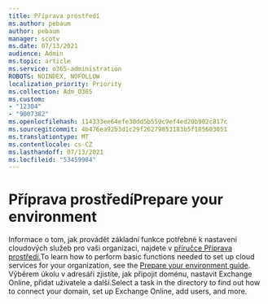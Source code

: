 ```yaml
---
title: Příprava prostředí
ms.author: pebaum
author: pebaum
manager: scotv
ms.date: 07/13/2021
audience: Admin
ms.topic: article
ms.service: o365-administration
ROBOTS: NOINDEX, NOFOLLOW
localization_priority: Priority
ms.collection: Adm_O365
ms.custom:
- "12304"
- "9007382"
ms.openlocfilehash: 114333ee64efe30dd5b559c9ef4ed20b902c817c
ms.sourcegitcommit: 4b476ea92b3d1c29f26279853183b5f185683051
ms.translationtype: MT
ms.contentlocale: cs-CZ
ms.lasthandoff: 07/13/2021
ms.locfileid: "53459984"
---
```

# <a name="prepare-your-environment"></a><span data-ttu-id="28805-102">Příprava prostředí</span><span class="sxs-lookup"><span data-stu-id="28805-102">Prepare your environment</span></span>

<span data-ttu-id="28805-103">Informace o tom, jak provádět základní funkce potřebné k nastavení cloudových služeb pro vaši organizaci, najdete v [příručce Příprava prostředí.](https://admin.microsoft.com/adminportal/home#/modernonboarding/prepareyourenvironment)</span><span class="sxs-lookup"><span data-stu-id="28805-103">To learn how to perform basic functions needed to set up cloud services for your organization, see the [Prepare your environment guide](https://admin.microsoft.com/adminportal/home#/modernonboarding/prepareyourenvironment).</span></span> <span data-ttu-id="28805-104">Výběrem úkolu v adresáři zjistíte, jak připojit doménu, nastavit Exchange Online, přidat uživatele a další.</span><span class="sxs-lookup"><span data-stu-id="28805-104">Select a task in the directory to find out how to connect your domain, set up Exchange Online, add users, and more.</span></span>     